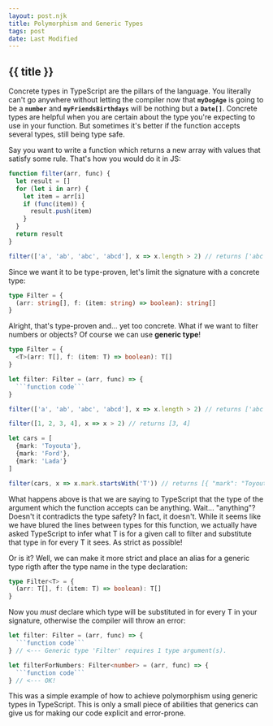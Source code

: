 ```yaml
---
layout: post.njk
title: Polymorphism and Generic Types
tags: post
date: Last Modified
---
```


## {{ title }}

Concrete types in TypeScript are the pillars of the language. You literally can't go anywhere without letting the compiler now that **`myDogAge`** is going to be a **`number`** and **`myFriendsBirthdays`** will be nothing but a **`Date[]`**. Concrete types are helpful when you are certain about the type you're expecting to use in your function. But sometimes it's better if the function accepts several types, still being type safe.

Say you want to write a function which returns a new array with values that satisfy some rule. That's how you would do it in JS:

```js
function filter(arr, func) {
  let result = []
  for (let i in arr) {
    let item = arr[i]
    if (func(item)) {
      result.push(item)
    }
  }
  return result
}

filter(['a', 'ab', 'abc', 'abcd'], x => x.length > 2) // returns ['abc', 'abcd']
```

Since we want it to be type-proven, let's limit the signature with a concrete type:

```ts
type Filter = {
  (arr: string[], f: (item: string) => boolean): string[]
}
```

Alright, that's type-proven and... yet too concrete. What if we want to filter numbers or objects? Of course we can use **generic type**!

```ts
type Filter = {
  <T>(arr: T[], f: (item: T) => boolean): T[]
}

let filter: Filter = (arr, func) => {
  ```function code```
}

filter(['a', 'ab', 'abc', 'abcd'], x => x.length > 2) // returns ['abc', 'abcd']

filter([1, 2, 3, 4], x => x > 2) // returns [3, 4]

let cars = [
  {mark: 'Toyouta'},
  {mark: 'Ford'},
  {mark: 'Lada'}
]

filter(cars, x => x.mark.startsWith('T')) // returns [{ "mark": "Toyouta"}]
```

What happens above is that we are saying to TypeScript that the type of the argument which the function accepts can be anything. Wait... "anything"? Doesn't it contradicts the type safety? In fact, it doesn't. While it seems like we have blured the lines between types for this function, we actually have asked TypeScript to infer what T is for a given call to filter and substitute that type in for every T it sees. As strict as possible!

Or is it? Well, we can make it more strict and place an alias for a generic type rigth after the type name in the type declaration:

```ts
type Filter<T> = {
  (arr: T[], f: (item: T) => boolean): T[]
}
```

Now you *must* declare which type will be substituted in for every T in your signature, otherwise the compiler will throw an error:

```ts
let filter: Filter = (arr, func) => {
  ```function code```
} // <--- Generic type 'Filter' requires 1 type argument(s).

let filterForNumbers: Filter<number> = (arr, func) => {
  ```function code```
} // <--- OK!
```

This was a simple example of how to achieve polymorphism using generic types in TypeScript. This is only a small piece of abilities that generics can give us for making our code explicit and error-prone.
